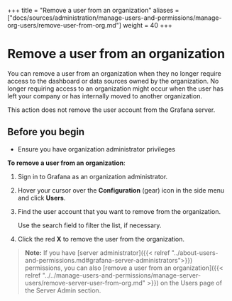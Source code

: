 +++
title = "Remove a user from an organization"
aliases = ["docs/sources/administration/manage-users-and-permissions/manage-org-users/remove-user-from-org.md"]
weight = 40
+++

# Remove a user from an organization

You can remove a user from an organization when they no longer require access to the dashboard or data sources owned by the organization. No longer requiring access to an organization might occur when the user has left your company or has internally moved to another organization.

This action does not remove the user account from the Grafana server.

## Before you begin

- Ensure you have organization administrator privileges

**To remove a user from an organization**:

1. Sign in to Grafana as an organization administrator.
1. Hover your cursor over the **Configuration** (gear) icon in the side menu and click **Users**.
1. Find the user account that you want to remove from the organization.

   Use the search field to filter the list, if necessary.

1. Click the red **X** to remove the user from the organization.

> **Note:** If you have [server administrator]({{< relref "../about-users-and-permissions.md#grafana-server-administrators">}}) permissions, you can also [remove a user from an organization]({{< relref "../../manage-users-and-permissions/manage-server-users/remove-server-user-from-org.md" >}}) on the Users page of the Server Admin section.